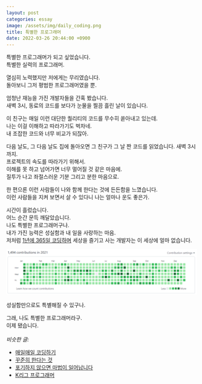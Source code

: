 ```yaml
---
layout: post
categories: essay
image: /assets/img/daily_coding.png
title: 특별한 프로그래머
date: 2022-03-26 20:44:00 +0900
---
```


특별한 프로그래머가 되고 싶었습니다.  
특별한 실력의 프로그래머.

열심히 노력했지만 저에게는 무리였습니다.  
돌아보니 그저 평범한 프로그래머였을 뿐.

엄청난 재능을 가진 개발자들을 간혹 봤습니다.  
새벽 3시, 동료의 코드를 보다가 눈물을 찔끔 흘린 날이 있습니다.

이 친구는 매일 이런 대단한 퀄리티의 코드를 무수히 쏟아내고 있는데.  
나는 이걸 이해하고 따라가기도 벅차네.  
내 조잡한 코드와 너무 비교가 되잖아.

다음 날도, 그 다음 날도 집에 돌아오면 그 친구가 그 날 짠 코드를 읽었습니다. 새벽 3시까지.    
프로젝트의 속도를 따라가기 위해서.  
이해를 못 하고 넘어가면 너무 멀어질 것 같은 마음에.  
질투가 나고 좌절스러운 기분 그리고 분한 마음으로. 

한 편으론 이런 사람들이 나와 함께 한다는 것에 든든함을 느꼈습니다.  
이런 사람들을 지켜 보면서 살 수 있다니 나는 얼마나 운도 좋은가.

시간이 흘렀습니다.  
어느 순간 문득 깨달았습니다.   
나도 특별한 프로그래머구나.   
내가 가진 능력은 성실함과 내 일을 사랑하는 마음.  
저처럼 [1년에 365일 코딩하며](/essay/2022/01/05/daily-coding.html) 세상을 즐기고 사는 개발자는 이 세상에 얼마 없습니다.

![매일 코딩](/assets/img/daily_coding.png)  

성실함만으로도 특별해질 수 있구나.

그래, 나도 특별한 프로그래머라구.  
이제 됐습니다.
<br>
<br>
*비슷한 글:*
* [매일매일 코딩하기](/essay/2022/01/05/daily-coding.html)
* [꾸준히 한다는 것](/essay/2021/12/14/steady.html)
* [포기하지 않으면 마법이 일어납니다](/essay/2021/11/23/포기하지-않으면-마법이-일어납니다.html)
* [K리그 프로그래머](/essay/2021/10/20/K리그-프로그래머.html)
